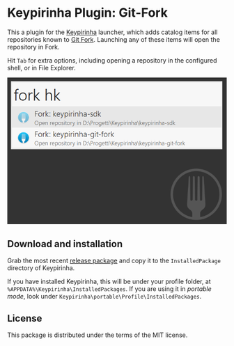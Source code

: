 # Keypirinha Plugin: Git-Fork

This a plugin for the [Keypirinha](http://keypirinha.com) launcher, which adds
catalog items for all repositories known to [Git Fork](https://git-fork.com/).
Launching any of these items will open the repository in Fork.

Hit `Tab` for extra options, including opening a repository in the configured
shell, or in File Explorer.

![Screenshot of the plugin in action](images/keypirinha-git-fork.png)

## Download and installation

Grab the most recent
[release package](https://github.com/fran-f/keypirinha-git-fork/releases)
and copy it to the `InstalledPackage` directory of Keypirinha.

If you have installed Keypirinha, this will be under your profile folder, at
`%APPDATA%\Keypirinha\InstalledPackages`. If you are using it in *portable
mode*, look under `Keypirinha\portable\Profile\InstalledPackages`.


## License

This package is distributed under the terms of the MIT license.

